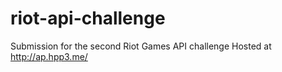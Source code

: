 # riot-api-challenge
Submission for the second Riot Games API challenge
Hosted at http://ap.hpp3.me/
